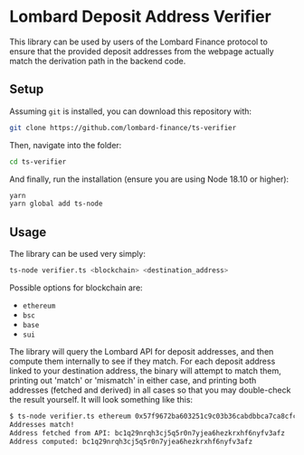 # Lombard Deposit Address Verifier

This library can be used by users of the Lombard Finance protocol to ensure that the provided deposit addresses from the webpage actually match the derivation path in the backend code.

## Setup

Assuming `git` is installed, you can download this repository with:

```bash
git clone https://github.com/lombard-finance/ts-verifier
```

Then, navigate into the folder:

```bash
cd ts-verifier
```

And finally, run the installation (ensure you are using Node 18.10 or higher):

```bash
yarn
yarn global add ts-node
```

## Usage

The library can be used very simply:

```bash
ts-node verifier.ts <blockchain> <destination_address>
```

Possible options for blockchain are:

- `ethereum`
- `bsc`
- `base`
- `sui`

The library will query the Lombard API for deposit addresses, and then compute them internally to see if they match. For each deposit address linked to your destination address, the binary will attempt to match them, printing out 'match' or 'mismatch' in either case, and printing both addresses (fetched and derived) in all cases so that you may double-check the result yourself. It will look something like this:

```bash
$ ts-node verifier.ts ethereum 0x57f9672ba603251c9c03b36cabdbbca7ca8cfcf4
Addresses match!
Address fetched from API: bc1q29nrqh3cj5q5r0n7yjea6hezkrxhf6nyfv3afz
Address computed: bc1q29nrqh3cj5q5r0n7yjea6hezkrxhf6nyfv3afz
```

